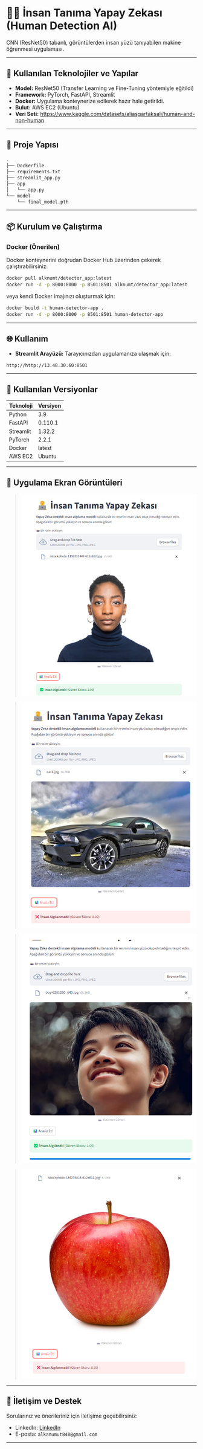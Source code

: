 # 🧑‍💻 İnsan Tanıma Yapay Zekası (Human Detection AI)

CNN (ResNet50) tabanlı, görüntülerden insan yüzü tanıyabilen makine öğrenmesi uygulaması.

---

## 🎯 Kullanılan Teknolojiler ve Yapılar

- **Model:** ResNet50 (Transfer Learning ve Fine-Tuning yöntemiyle eğitildi)
- **Framework:** PyTorch, FastAPI, Streamlit
- **Docker:** Uygulama konteynerize edilerek hazır hale getirildi.
- **Bulut:** AWS EC2 (Ubuntu)
- **Veri Seti:** https://www.kaggle.com/datasets/aliasgartaksali/human-and-non-human
---

## 🚀 Proje Yapısı

```
.
├── Dockerfile
├── requirements.txt
├── streamlit_app.py
├── app
│   └── app.py
└── model
    └── final_model.pth
```

---

## 📦 Kurulum ve Çalıştırma

### Docker (Önerilen)

Docker konteynerini doğrudan Docker Hub üzerinden çekerek çalıştırabilirsiniz:

```bash
docker pull alknumt/detector_app:latest
docker run -d -p 8000:8000 -p 8501:8501 alknumt/detector_app:latest
```

veya kendi Docker imajınızı oluşturmak için:

```bash
docker build -t human-detector-app .
docker run -d -p 8000:8000 -p 8501:8501 human-detector-app
```

---

## 🌐 Kullanım

- **Streamlit Arayüzü:** Tarayıcınızdan uygulamanıza ulaşmak için:
```
http://http://13.48.30.60:8501
```

---

## 📌 Kullanılan Versiyonlar

| Teknoloji    | Versiyon   |
|--------------|------------|
| Python       | 3.9        |
| FastAPI      | 0.110.1    |
| Streamlit    | 1.32.2     |
| PyTorch      | 2.2.1      |
| Docker       | latest     |
| AWS EC2      | Ubuntu     |

---

## 📸 Uygulama Ekran Görüntüleri

>![kadın](<readme/Ekran görüntüsü 2025-03-07 181125.png>)

>![araba](<readme/Ekran görüntüsü 2025-03-07 181110.png>)

>![çocuk](<readme/Ekran görüntüsü 2025-03-07 180847.png>)

>![apple](<readme/Ekran görüntüsü 2025-03-07 181048.png>)

---

## 📧 İletişim ve Destek

Sorularınız ve önerileriniz için iletişime geçebilirsiniz:

- LinkedIn: [LinkedIn](https://www.linkedin.com/in/umutalkan42/)
- E-posta: `alkanumut848@gmail.com`

---